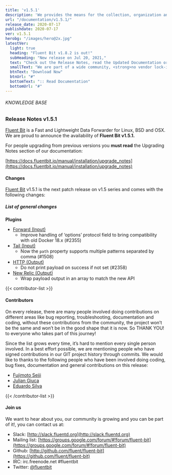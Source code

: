 ```yaml
---
title: 'v1.5.1'
description: 'We provides the means for the collection, organization and computerized retrieval of knowledgeand Lightweight Data Forwarder for Linux, BSD and OSX. We are proud to announce the availability of Fluent Bit v1.5.1.'
url: "/documentation/v1.5.1/"
release_date: 2020-07-17
publishdate: 2020-07-17
ver: v1.5.1
herobg: "/images/hero@2x.jpg"
latestVer:
  light: true
  heading: "Fluent Bit v1.8.2 is out!"
  subHeading: "New release on Jul 20, 2021,"
  text: "Check out the Release Notes, read the Updated Documentation or jump directly to the Downloads Section."
  smallText: "We are part of a wide community, <strong>no vendor lock-in.</strong>"
  btnText: "Download Now"
  btnUrl: "#"
  bottomText: ":: Read Documentation"
  bottomUrl: "#"
---
```


###### KNOWLEDGE BASE

### Release Notes v1.5.1

[Fluent Bit](https://fluentbit.io/) is a Fast and Lightweight Data Forwarder for Linux, BSD and OSX. We are proud to announce the availability of **Fluent Bit v1.5.1.**

For people upgrading from previous versions you **must read** the Upgrading Notes section of our documentation:

[https://docs.fluentbit.io/manual/installation/upgrade_notes](https://docs.fluentbit.io/manual/installation/upgrade_notes)

#### Changes

[Fluent Bit](https://fluentbit.io) v1.5.1 is the next patch release on v1.5 series and comes with the following changes:

##### List of general changes

**Plugins**

* [Forward (Input)](https://docs.fluentbit.io/manual/pipeline/inputs/forward/)
  * Improve handling of ‘options’ protocol field to bring compatibility with old Docker 18.x (#2355)
* [Tail (Input)](https://docs.fluentbit.io/manual/pipeline/inputs/tail/)
  * Now the `path` property supports multiple patterns separated by comma (#1508)
* [HTTP (Output)](https://docs.fluentbit.io/manual/pipeline/outputs/http/)
  * Do not print payload on success if not set (#2358)
* [New Relic (Output)](https://docs.fluentbit.io/manual/pipeline/outputs/nrlogs/)
  * Wrap payload output in an array to match the new API

{{< contributor-list >}}

#### Contributors

On every release, there are many people involved doing contributions on different areas like bug reporting, troubleshooting, documentation and coding, without these contributions from the community, the project won’t be the same and won’t be in the good shape that it is now. So THANK YOU! to everyone who takes part of this journey!

Since the list grows every time, it’s hard to mention every single person involved. In a best effort possible, we are mentioning people who have signed contributions in our GIT project history through commits. We would like to thanks to the following people who have been involved doing coding, bug fixes, documentation and general contributions on this release:

* [Fujimoto Seiji](https://github.com/fujimotos)
* [Julian Giuca](https://github.com/juliangiuca)
* [Eduardo Silva](https://github.com/edsiper)

{{< /contributor-list >}}

#### Join us

We want to hear about you, our community is growing and you can be part of it!, you can contact us at:

* Slack: [http://slack.fluentd.org](http://slack.fluentd.org)
* Mailing list: [https://groups.google.com/forum/#!forum/fluent-bit](https://groups.google.com/forum/#!forum/fluent-bit)
* Github: [http://github.com/fluent/fluent-bit](https://github.com/fluent/fluent-bit)
* IRC: irc.freenode.net #fluentbit
* Twitter: [@fluentbit](https://twitter.com/fluentbit)